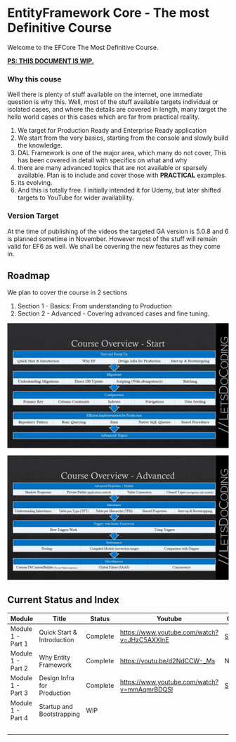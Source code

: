 # EntityFramework Core - The most Definitive Course

Welcome to the EFCore The Most Definitive Course. 

<u>**PS: THIS DOCUMENT IS WIP.**</u>



### Why this couse

Well there is plenty of stuff available on the internet, one immediate question is why this. Well, most of the stuff available targets individual or isolated cases, and where the details are covered in length, many target the hello world cases or this cases which are far from practical reality. 

1. We target for Production Ready and Enterprise Ready application
2. We start from the very basics, starting from the console and slowly build the knowledge.
3. DAL Framework is one of the major area, which many do not cover, This  has been covered in detail with specifics on what and why
4. there are many advanced topics that are not available or sparsely available. Plan is to include and cover those with **PRACTICAL** examples. 
5. its evolving.
6. And this is totally free. I initially intended it for Udemy, but later shifted targets to YouTube for wider availability. 



### Version Target

At the time of publishing of the videos the targeted GA version is 5.0.8 and 6 is planned sometime in November. However most of the stuff will remain valid for EF6 as well. We shall be covering the new features as they come in. 



## Roadmap

We plan to cover the course in 2 sections

1. Section 1 - Basics: From understanding to Production
2. Section 2 - Advanced - Covering advanced cases and fine tuning.

![roadmap1](https://github.com/letsdocoding/efcore-definitive-course/blob/main/images/roadmap1.JPG)

![roadmap2](https://github.com/letsdocoding/efcore-definitive-course/blob/main/images/roadmap2.JPG)

## Current Status and Index

| Module            | Title                       | Status   | Youtube                                     | Code                                                         |
| ----------------- | --------------------------- | -------- | ------------------------------------------- | ------------------------------------------------------------ |
| Module 1 - Part 1 | Quick Start & Introduction  | Complete | https://www.youtube.com/watch?v=JHzC5AXXlnE | [Source](src/Module%2001/Part%201%20-%20Starting%20with%20Console%20Project) |
| Module 1 - Part 2 | Why Entity Framework        | Complete | https://youtu.be/d2NdCCW-_Ms                | N/A                                                          |
| Module 1 - Part 3 | Design Infra for Production | Complete | https://www.youtube.com/watch?v=mmAqmrBDQSI | [Source](src/Module%2001/Part%203%20-%20Building%20Framework) |
| Module 1 - Part 4 | Startup and Bootstrapping   | WIP      |                                             |                                                              |
|                   |                             |          |                                             |                                                              |
|                   |                             |          |                                             |                                                              |
|                   |                             |          |                                             |                                                              |
|                   |                             |          |                                             |                                                              |
|                   |                             |          |                                             |                                                              |


